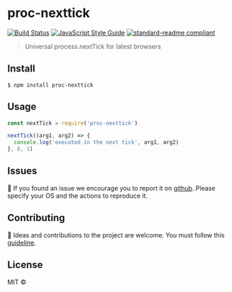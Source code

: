 # proc-nexttick

[![Build Status](https://travis-ci.com/tinchoz49/proc-nexttick.svg?branch=master)](https://travis-ci.com/tinchoz49/proc-nexttick)
[![JavaScript Style Guide](https://img.shields.io/badge/code_style-standard-brightgreen.svg)](https://standardjs.com)
[![standard-readme compliant](https://img.shields.io/badge/readme%20style-standard-brightgreen.svg?style=flat-square)](https://github.com/RichardLitt/standard-readme)

> Universal process.nextTick for latest browsers

## <a name="install"></a> Install

```
$ npm install proc-nexttick
```

## <a name="usage"></a> Usage

```javascript
const nextTick = require('proc-nexttick')

nextTick((arg1, arg2) => {
  console.log('executed in the next tick', arg1, arg2)
}, 0, 1)
```

## <a name="issues"></a> Issues

:bug: If you found an issue we encourage you to report it on [github](https://github.com/tinchoz49/proc-nexttick/issues). Please specify your OS and the actions to reproduce it.

## <a name="contribute"></a> Contributing

:busts_in_silhouette: Ideas and contributions to the project are welcome. You must follow this [guideline](https://github.com/tinchoz49/proc-nexttick/blob/master/CONTRIBUTING.md).

## License

MIT ©
